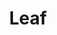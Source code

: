 ---
pid: ws94
title: Leaf
location_transcription: Washington Square
coordinates: "[-75.152749969034, 39.94653223967]"
zipcode: '19106'
gen_neighborhood: Center City
neighborhood: Society Hill,Old City
outside_phl: 
age: '6'
age_range: 6-13
instagram: 
image_file_name: ws_94.jpg
proposal_transcription: in the park
topic: Environment
topic_summary: '0'
type: Park
keywords_other: 
credit: Lucas
image_labels: 
twitter: 
facebook: 
permalink: "/monuments/ws94/"
layout: item-page
---